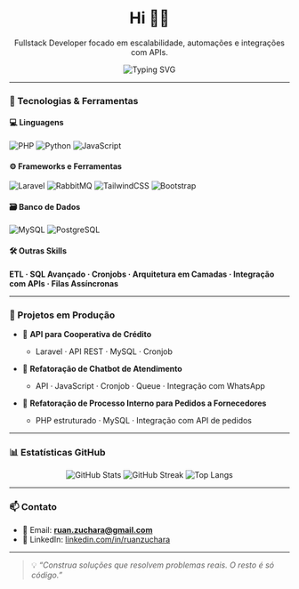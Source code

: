 <h1 align="center">Hi 👨‍💻</h1>

<p align="center">
  Fullstack Developer focado em escalabilidade, automações e integrações com APIs.
</p>

<p align="center">
  <img src="https://readme-typing-svg.herokuapp.com?font=Fira+Code&size=22&pause=1000&center=true&vCenter=true&width=435&lines=Desenvolvedor+Fullstack;Python+%7C+PHP+%7C+RabbitMQ+%7C+MySQL" alt="Typing SVG" />
</p>

---

### 🚀 Tecnologias & Ferramentas

#### 💻 Linguagens
![PHP](https://img.shields.io/badge/PHP-777BB4?style=for-the-badge&logo=php&logoColor=white)
![Python](https://img.shields.io/badge/Python-3776AB?style=for-the-badge&logo=python&logoColor=white)
![JavaScript](https://img.shields.io/badge/JavaScript-F7DF1E?style=for-the-badge&logo=javascript&logoColor=black)

#### ⚙️ Frameworks e Ferramentas
![Laravel](https://img.shields.io/badge/Laravel-FF2D20?style=for-the-badge&logo=laravel&logoColor=white)
![RabbitMQ](https://img.shields.io/badge/RabbitMQ-FF6600?style=for-the-badge&logo=rabbitmq&logoColor=white)
![TailwindCSS](https://img.shields.io/badge/TailwindCSS-06B6D4?style=for-the-badge&logo=tailwindcss)
![Bootstrap](https://img.shields.io/badge/Bootstrap-7952B3?style=for-the-badge&logo=bootstrap&logoColor=white)

#### 🗃️ Banco de Dados
![MySQL](https://img.shields.io/badge/MySQL-4479A1?style=for-the-badge&logo=mysql&logoColor=white)
![PostgreSQL](https://img.shields.io/badge/PostgreSQL-336791?style=for-the-badge&logo=postgresql&logoColor=white)

#### 🛠️ Outras Skills
**ETL · SQL Avançado · Cronjobs · Arquitetura em Camadas · Integração com APIs · Filas Assíncronas**

---

### 📂 Projetos em Produção

- 🔁 **API para Cooperativa de Crédito**
  - Laravel · API REST · MySQL · Cronjob

- 🤖 **Refatoração de Chatbot de Atendimento**
  - API · JavaScript · Cronjob · Queue · Integração com WhatsApp

- 🧾 **Refatoração de Processo Interno para Pedidos a Fornecedores**
  - PHP estruturado · MySQL · Integração com API de pedidos

---

### 📊 Estatísticas GitHub

<p align="center">
  <img src="https://github-readme-stats.vercel.app/api?username=RuanRdz&show_icons=true&theme=radical" alt="GitHub Stats" />
  <img src="https://github-readme-streak-stats.herokuapp.com/?user=RuanRdz&theme=radical" alt="GitHub Streak" />
  <img src="https://github-readme-stats.vercel.app/api/top-langs/?username=RuanRdz&layout=compact&theme=radical" alt="Top Langs" />
</p>

---

### 📫 Contato

- 📧 Email: **ruan.zuchara@gmail.com**
- 💼 LinkedIn: [linkedin.com/in/ruanzuchara](https://www.linkedin.com/in/ruanzuchara/)

---

> 💡 *“Construa soluções que resolvem problemas reais. O resto é só código.”*
